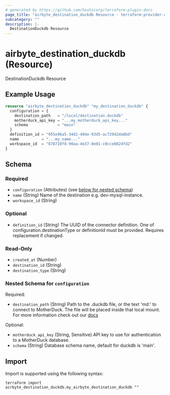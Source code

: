 ```yaml
---
# generated by https://github.com/hashicorp/terraform-plugin-docs
page_title: "airbyte_destination_duckdb Resource - terraform-provider-airbyte"
subcategory: ""
description: |-
  DestinationDuckdb Resource
---
```


# airbyte_destination_duckdb (Resource)

DestinationDuckdb Resource

## Example Usage

```terraform
resource "airbyte_destination_duckdb" "my_destination_duckdb" {
  configuration = {
    destination_path   = "/local/destination.duckdb"
    motherduck_api_key = "...my_motherduck_api_key..."
    schema             = "main"
  }
  definition_id = "955e96a5-34d1-40de-93d5-ac72942da8bd"
  name          = "...my_name..."
  workspace_id  = "878710f8-90aa-4e37-8e01-c0cce0824fd2"
}
```

<!-- schema generated by tfplugindocs -->
## Schema

### Required

- `configuration` (Attributes) (see [below for nested schema](#nestedatt--configuration))
- `name` (String) Name of the destination e.g. dev-mysql-instance.
- `workspace_id` (String)

### Optional

- `definition_id` (String) The UUID of the connector definition. One of configuration.destinationType or definitionId must be provided. Requires replacement if changed.

### Read-Only

- `created_at` (Number)
- `destination_id` (String)
- `destination_type` (String)

<a id="nestedatt--configuration"></a>
### Nested Schema for `configuration`

Required:

- `destination_path` (String) Path to the .duckdb file, or the text 'md:' to connect to MotherDuck. The file will be placed inside that local mount. For more information check out our <a href="https://docs.airbyte.io/integrations/destinations/duckdb">docs</a>

Optional:

- `motherduck_api_key` (String, Sensitive) API key to use for authentication to a MotherDuck database.
- `schema` (String) Database schema name, default for duckdb is 'main'.

## Import

Import is supported using the following syntax:

```shell
terraform import airbyte_destination_duckdb.my_airbyte_destination_duckdb ""
```
